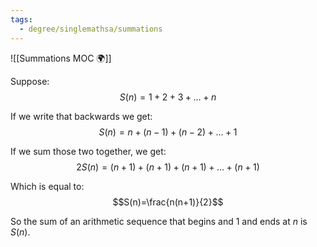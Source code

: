 ```yaml
---
tags:
  - degree/singlemathsa/summations
---
```

![[Summations MOC 🌍]]

Suppose:
$$S(n)=1+2+3+...+n$$

If we write that backwards we get:
$$S(n)=n+(n-1)+(n-2)+...+1$$

If we sum those two together, we get:
$$2S(n)=(n+1)+(n+1)+(n+1)+...+(n+1)$$

Which is equal to:
$$S(n)=\frac{n(n+1)}{2}$$

So the sum of an arithmetic sequence that begins and $1$ and ends at $n$ is $S(n)$.
